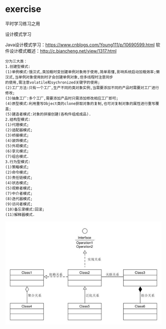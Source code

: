 # exercise
平时学习练习之用

设计模式学习

Java设计模式学习：https://www.cnblogs.com/Young111/p/10690599.html
软件设计模式概述：http://c.biancheng.net/view/1317.html

	分为三大类：
	1.创建型模式:
	(1)单例模式:饿汉式,类加载时变创建单例对象用于使用,简单易懂,影响系统启动加载效率;懒汉式,当单例对象使用到时才会创建单例对象,但多线程时注意同步
	的使用,需注意volatile和sychronized关键字的使用;
	(2)工厂方法:只有一个工厂,生产不同的类对象实例,当需要添加不同的产品时需要对工厂进行修改;
	(3)抽象工厂:多个工厂,需要添加产品时只需添加修改相应工厂即可;
	(4)原型模式:利用重写Object类的clone获取对象的复制,也可对复制对象的属性进行重写覆盖;
	(5)建造者模式:对象的拼接创建(各构件组成成品).
	2.结构型模式:
	(1)代理模式;
	(2)适配器模式;
	(3)桥接模式;
	(4)装饰模式;
	(5)外观模式;
	(6)享元模式;
	(7)组合模式.
	3.行为型模式:
	(1)策略模式;
	(2)命令模式;
	(3)责任链模式;
	(4)状态模式;
	(5)观察者模式;
	(7)中介者模式;
	(8)迭代器模式;
	(9)访问者模式;
	(10)备忘录模式:回滚;
	(11)解释器模式.
	
	
![](./1.jpg)